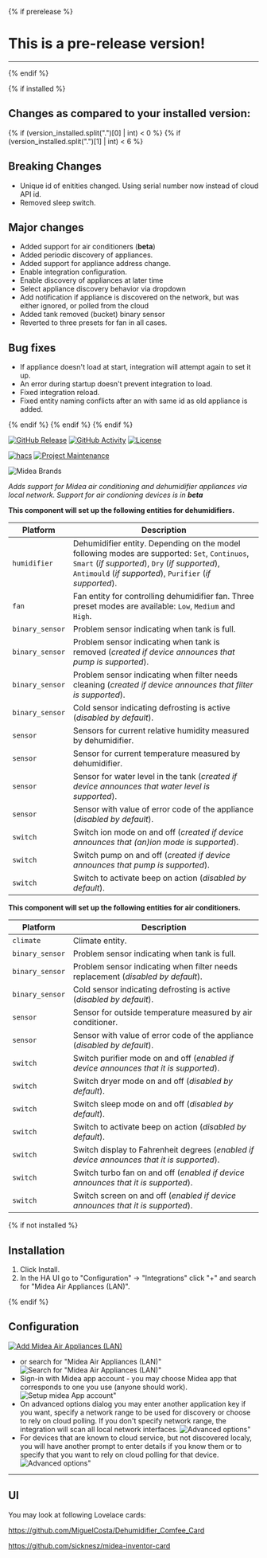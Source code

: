 {% if prerelease %}
# This is a pre-release version!
---
{% endif %}

{% if installed %}
## Changes as compared to your installed version:

{% if (version_installed.split(".")[0] | int) < 0 %}
{% if (version_installed.split(".")[1] | int) < 6 %}

## Breaking Changes
- Unique id of enitities changed. Using serial number now instead of cloud API id.
- Removed sleep switch.

## Major changes
- Added support for air conditioners (**beta**)
- Added periodic discovery of appliances.
- Added support for appliance address change.
- Enable integration configuration.
- Enable discovery of appliances at later time
- Select appliance discovery behavior via dropdown
- Add notification if appliance is discovered on the network, but was either ignored, or polled from the cloud
- Added tank removed (bucket) binary sensor
- Reverted to three presets for fan in all cases.

## Bug fixes
- If appliance doesn't load at start, integration will attempt again to set it up.
- An error during startup doesn't prevent integration to load.
- Fixed integration reload.
- Fixed entity naming conflicts after an with same id as old appliance is added.

{% endif %}
{% endif %}
{% endif %}

[![GitHub Release][releases-shield]][releases]
[![GitHub Activity][commits-shield]][commits]
[![License][license-shield]][license]

[![hacs][hacsbadge]][hacs]
[![Project Maintenance][maintenance-shield]][user_profile]


![Midea Brands][logos]

_Adds support for Midea air conditioning and dehumidifier appliances via local network. Support for air condioning devices is in **beta**_

**This component will set up the following entities for dehumidifiers.**

Platform | Description
-- | --
`humidifier` | Dehumidifier entity. Depending on the model following modes are supported: `Set`, `Continuos`, `Smart` (_if supported_), `Dry` (_if supported_), `Antimould` (_if supported_), `Purifier` (_if supported_).
`fan` | Fan entity for controlling dehumidifier fan. Three preset modes are available: `Low`, `Medium` and `High`.
`binary_sensor` | Problem sensor indicating when tank is full.
`binary_sensor` | Problem sensor indicating when tank is removed (_created if device announces that pump is supported_).
`binary_sensor` | Problem sensor indicating when filter needs cleaning (_created if device announces that filter is supported_).
`binary_sensor` | Cold sensor indicating defrosting is active (_disabled by default_).
`sensor` | Sensors for current relative humidity measured by dehumidifier.
`sensor` | Sensor for current temperature measured by dehumidifier.
`sensor` | Sensor for water level in the tank (_created if device announces that water level is supported_).
`sensor` | Sensor with value of error code of the appliance (_disabled by default_).
`switch` | Switch ion mode on and off (_created if device announces that (an)ion mode is supported_).
`switch` | Switch pump on and off (_created if device announces that pump is supported_).
`switch` | Switch to activate beep on action (_disabled by default_).


**This component will set up the following entities for air conditioners.**

Platform | Description
-- | --
`climate` | Climate entity.
`binary_sensor` | Problem sensor indicating when tank is full.
`binary_sensor` | Problem sensor indicating when filter needs replacement (_disabled by default_).
`binary_sensor` | Cold sensor indicating defrosting is active (_disabled by default_).
`sensor` | Sensor for outside temperature measured by air conditioner.
`sensor` | Sensor with value of error code of the appliance (_disabled by default_).
`switch` | Switch purifier mode on and off (_enabled if device announces that it is supported_).
`switch` | Switch dryer mode on and off (_disabled by default_).
`switch` | Switch sleep mode on and off (_disabled by default_).
`switch` | Switch to activate beep on action (_disabled by default_).
`switch` | Switch display to Fahrenheit degrees (_enabled if device announces that it is supported_).
`switch` | Switch turbo fan on and off (_enabled if device announces that it is supported_).
`switch` | Switch screen on and off (_enabled if device announces that it is supported_).

{% if not installed %}
## Installation

1. Click Install.
1. In the HA UI go to "Configuration" -> "Integrations" click "+" and search for "Midea Air Appliances (LAN)".

{% endif %}

## Configuration

[![Add Midea Air Appliances (LAN)][add-integration-badge]][add-integration]
* or search for "Midea Air Appliances (LAN)"
![Search for "Midea Air Appliances (LAN)"](https://github.com/nbogojevic/homeassistant-midea-air-appliances-lan/raw/main/assets/setup-choice.png)
* Sign-in with Midea app account - you may choose Midea app that corresponds to one you use (anyone should work).
![Setup midea App account"](https://github.com/nbogojevic/homeassistant-midea-air-appliances-lan/raw/main/assets/setup-account.png)
* On advanced options dialog you may enter another application key if you want, specify a network range to be used for discovery or choose to rely on cloud polling. If you don't specify network range, the integration will scan all local network interfaces.
![Advanced options"](https://github.com/nbogojevic/homeassistant-midea-air-appliances-lan/raw/main/assets/advanced-options.png)
* For devices that are known to cloud service, but not discovered localy, you will have another prompt to enter details if you know them or to specify that you want to rely on cloud polling for that device.
![Advanced options"](https://github.com/nbogojevic/homeassistant-midea-air-appliances-lan/raw/main/assets/appliance-missing.png)


***

## UI

You may look at following Lovelace cards:

https://github.com/MiguelCosta/Dehumidifier_Comfee_Card

https://github.com/sicknesz/midea-inventor-card


[commits-shield]: https://img.shields.io/github/commit-activity/y/nbogojevic/midea-dehumidifier-lan.svg?style=for-the-badge
[commits]: https://github.com/nbogojevic/midea-dehumidifier-lan/commits/master
[hacs]: https://hacs.xyz
[hacsbadge]: https://img.shields.io/badge/HACS-Default-blue.svg?style=for-the-badge
[forum-shield]: https://img.shields.io/badge/community-forum-brightgreen.svg?style=for-the-badge
[forum]: https://community.home-assistant.io/
[license]: https://github.com/nbogojevic/midea-dehumidifier-lan/blob/main/LICENSE
[license-shield]: https://img.shields.io/github/license/nbogojevic/midea-dehumidifier-lan.svg?style=for-the-badge
[maintenance-shield]: https://img.shields.io/badge/maintainer-Nenad%20Bogojević-blue.svg?style=for-the-badge
[releases-shield]: https://img.shields.io/github/release/nbogojevic/midea-dehumidifier-lan.svg?style=for-the-badge
[releases]: https://github.com/nbogojevic/midea-dehumidifier-lan/releases

[user_profile]: https://github.com/nbogojevic
[logos]: https://github.com/nbogojevic/homeassistant-midea-air-appliances-lan/raw/main/assets/logos.png
[add-integration]: https://my.home-assistant.io/redirect/config_flow_start?domain=midea_dehumidifier_lan
[add-integration-badge]: https://my.home-assistant.io/badges/config_flow_start.svg

[dehumidifier-details]: https://github.com/nbogojevic/homeassistant-midea-air-appliances-lan/raw/main/assets/dehumidifier-details.png
